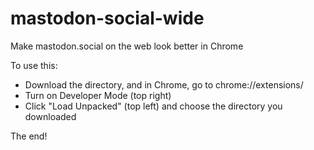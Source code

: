 # mastodon-social-wide
Make mastodon.social on the web look better in Chrome

To use this:
* Download the directory, and in Chrome, go to chrome://extensions/
* Turn on Developer Mode (top right)
* Click "Load Unpacked" (top left) and choose the directory you downloaded

The end!
